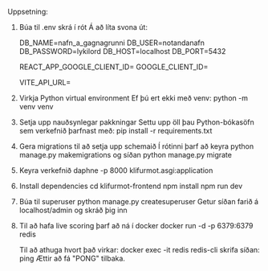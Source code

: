 Uppsetning:

1. Búa til .env skrá í rót
   Á að líta svona út:

   DB_NAME=nafn_a_gagnagrunni
   DB_USER=notandanafn
   DB_PASSWORD=lykilord
   DB_HOST=localhost
   DB_PORT=5432

   REACT_APP_GOOGLE_CLIENT_ID=
   GOOGLE_CLIENT_ID=

   VITE_API_URL=

2. Virkja Python virtual environment
   Ef þú ert ekki með venv:
   python -m venv venv

3. Setja upp nauðsynlegar pakkningar
   Settu upp öll þau Python-bókasöfn sem verkefnið þarfnast með:
   pip install -r requirements.txt

4. Gera migrations til að setja upp schemaið
   Í rótinni þarf að keyra python manage.py makemigrations og síðan python manage.py migrate

5. Keyra verkefnið
   daphne -p 8000 klifurmot.asgi:application

6. Install dependencies
   cd klifurmot-frontend
   npm install
   npm run dev

7. Búa til superuser
   python manage.py createsuperuser
   Getur síðan farið á localhost/admin og skráð þig inn

8. Til að hafa live scoring þarf að ná í docker
   docker run -d -p 6379:6379 redis

   Til að athuga hvort það virkar:
   docker exec -it redis redis-cli
   skrifa síðan:
   ping
   Ættir að fá "PONG" tilbaka.

